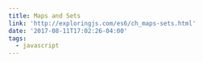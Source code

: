 ```yaml
---
title: Maps and Sets
link: 'http://exploringjs.com/es6/ch_maps-sets.html'
date: '2017-08-11T17:02:26-04:00'
tags:
  - javascript
---
```



